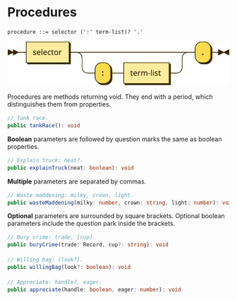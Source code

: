 # Procedures

```bnf
procedure ::= selector (':' term-list)? '.'
```

![](diagrams/procedure.svg)

Procedures are methods returning void. They end with a period, which distinguishes them from properties.

```typescript
// Tank race.
public tankRace(): void
```

**Boolean** parameters are followed by question marks the same as boolean properties.

```typescript
// Explain truck: neat?.
public explainTruck(neat: boolean): void
```

**Multiple** parameters are separated by commas.

```typescript
// Waste maddening: milky, crown, light.
public wasteMaddening(milky: number, crown: string, light: number): void
```

**Optional** parameters are surrounded by square brackets. Optional boolean parameters include the question park inside the brackets.

```typescript
// Bury crime: trade, [cup].
public buryCrime(trade: Record, cup?: string): void

// Willing bag: [look?].
public willingBag(look?: boolean): void

// Appreciate: handle?, eager.
public appreciate(handle: boolean, eager: number): void
```